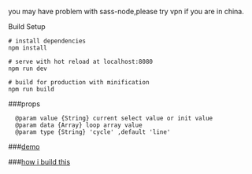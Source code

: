 you may have problem with sass-node,please try vpn if you are in china.

Build Setup

```
# install dependencies
npm install

# serve with hot reload at localhost:8080
npm run dev

# build for production with minification
npm run build

```
###props
```
  @param value {String} current select value or init value
  @param data {Array} loop array value
  @param type {String} 'cycle' ,default 'line'
```
 
   
###[demo](https://www.k186studio.com/demos/iosPicker/)


###[how i build this](https://segmentfault.com/a/1190000004511992)
